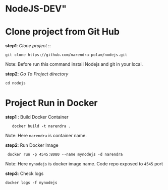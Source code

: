 # NodeJS-DEV"   

# Clone project from Git Hub
**step1**: *Clone project* :: 

    git clone https://github.com/narendra-polam/nodejs.git
Note: Before run this command install Nodejs and git in your local.  
  
**step2**: *Go To Project directory*  

    cd nodejs 
  
  # Project Run in Docker
**step1** :  Build Docker Container

       docker build -t narendra .

Note: Here `narendra` is container name.  

**step2**:  Run Docker Image

     docker run -p 4545:8080 --name mynodejs -d narendra 
Note: Here `mynodejs` is docker image name. Code repo exposed to `4545` port
  
**step3**:  Check logs

    docker logs -f mynodejs